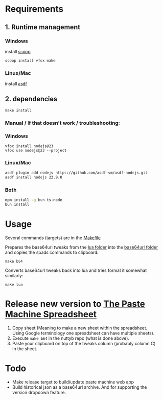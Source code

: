 # Requirements

## 1. Runtime management

### Windows

install [scoop](https://github.com/ScoopInstaller/Scoop?tab=readme-ov-file#installation)

```cmd
scoop install vfox make
```

### Linux/Mac

install [asdf](https://asdf-vm.com/guide/getting-started.html)

## 2. dependencies

```cmd
make install
```

### Manual / If that doesn't work / troubleshooting:

### Windows

```
vfox install nodejs@23
vfox use nodejs@23 --project
```

### Linux/Mac

```sh
asdf plugin add nodejs https://github.com/asdf-vm/asdf-nodejs.git
asdf install nodejs 22.9.0
```

### Both

```sh
npm install -g bun ts-node
bun install
```

# Usage

Several commands (targets) are in the [Makefile](Makefile)

Prepares the base64url tweaks from the [lua folder](lua) into the [base64url folder](base64url) and copies the spads commands to clipboard:

```shell
make b64
```

Converts base64url tweaks back into lua and tries format it somewhat similarly:

```shell
make lua
```

# Release new version to [The Paste Machine Spreadsheet](https://docs.google.com/spreadsheets/d/1QSVsuAAMhBrhiZdTihVfSCwPzbbZWDLCtXWP23CU0ko)

1. Copy sheet (Meaning to make a new sheet within the spreadsheet. Using Google terminology one spreadsheet can have multiple sheets).
2. Execute `make b64` in the nuttyb repo (what is done above).
3. Paste your clipboard on top of the tweaks column (probably column C) in the sheet.

# Todo

- Make release target to build/update paste machine web app
- Build historical json as a base64url archive. And for supporting the version dropdown feature.
